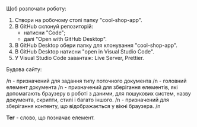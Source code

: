 Щоб розпочати роботу:

1. Створи на робочому столі папку "cool-shop-app".
2. В GitHub склонуй репозиторій:
   - натисни "Code";
   - далі "Open with GitHub Desktop".
3. В GitHub Desktop обери папку для клонування "cool-shop-app".
4. В GitHub Desktop натисни "open in Visual Studio Code".
5. У Visual Studio Code завантаж: Live Server, Prettier.

Будова сайту:

/n<!DOCTYPE html> - призначений для задання типу поточного документа /n<html> -
головний елемент документа /n <head></head> - призначений для зберігання
елементів, які допомагають браузеру в роботі з даними, для пошукових систем,
назву документа, скрипти, стилі і багато іншого. /n <body></body> - призначений
для зберігання контенту, що відображається у вікні браузера. /n</html>

**Тег** - слово, що позначає елемент.
